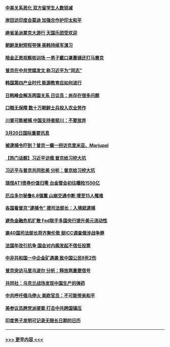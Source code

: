 #### [中美关系恶化 双方留学生人数锐减](../pages/prog202/a103672889.md?t=03210643) 
#### [岸田访印度会莫迪 加强合作护印太和平](../pages/prog202/a103672888.md?t=03210643) 
#### [麻省圣派翠克大游行 天国乐团受欢迎](../pages/prog202/a103672892.md?t=03210643) 
#### [朝鲜发射短程导弹 美韩持续军演习](../pages/prog202/a103672887.md?t=03210643) 
#### [陪金正恩视察核训场 一男子戴口罩墨镜还打马赛克](../pages/prog202/a103672805.md?t=03210643) 
#### [普京在中共党媒发文 称习近平为“同志”](../pages/prog202/a103672852.md?t=03210643) 
#### [韩国第四产业时代 能源教育应如何进行](../pages/prog202/a103672769.md?t=03210643) 
#### [日韩峰会解冻两国关系 日议员：尚存在很多问题](../pages/prog202/a103672653.md?t=03210643) 
#### [口粮无保障 数十万朝鲜士兵投入农业劳作](../pages/prog202/a103672644.md?t=03210643) 
#### [川普可能被捕 中国支持者挺川：不要放弃](../pages/prog202/a103672641.md?t=03210643) 
#### [3月20日国际重要讯息](../pages/prog202/a103672648.md?t=03210643) 
#### [被逮捕令吓到？普京一瘸一拐访克里米亚、Mariupol](../pages/prog202/a103672637.md?t=03210643) 
#### [【热门话题】习近平访俄 普京给习挖大坑](../pages/prog202/a103672632.md?t=03210643) 
#### [习近平与普京共同批美 分析：普京给习挖大坑](../pages/prog202/a103672541.md?t=03210643) 
#### [瑞信AT1债券价值归零 台金管会初估曝险1550亿](../pages/prog202/a103672522.md?t=03210643) 
#### [厄瓜多尔秘鲁6.8强震 山崩交通中断 增至15人罹难](../pages/prog202/a103672505.md?t=03210643) 
#### [各国看普京“逮捕令” 德司法部长：入境就逮捕](../pages/prog202/a103672506.md?t=03210643) 
#### [避免金融危机扩散 Fed联手多国央行提升美元流动性](../pages/prog202/a103672497.md?t=03210643) 
#### [逾40国司法部长将齐聚伦敦 挺ICC调查俄涉战争罪](../pages/prog202/a103672470.md?t=03210643) 
#### [法国年改引抗争 国会对内阁发起不信任投票](../pages/prog202/a103672429.md?t=03210643) 
#### [中非共和国一中企金矿遇袭 致中国公民9死2伤](../pages/prog202/a103672397.md?t=03210643) 
#### [普京突访马里乌波尔 分析：释放两重要信号](../pages/prog202/a103672320.md?t=03210643) 
#### [共同社：乌克兰战场发现中国生产的弹药](../pages/prog202/a103672313.md?t=03210643) 
#### [中共呼吁俄乌停火 美欧官员：不可能带来和平](../pages/prog202/a103672311.md?t=03210643) 
#### [美参议员跨党派提案 打击中共跨国镇压](../pages/prog202/a103672162.md?t=03210643) 
#### [印度男子发明可记录无限长日期的日历](../pages/prog202/a103672155.md?t=03210643) 

----
#### [ >>> 更早内容 <<< ](../indexes/prog202-earlier.md)
